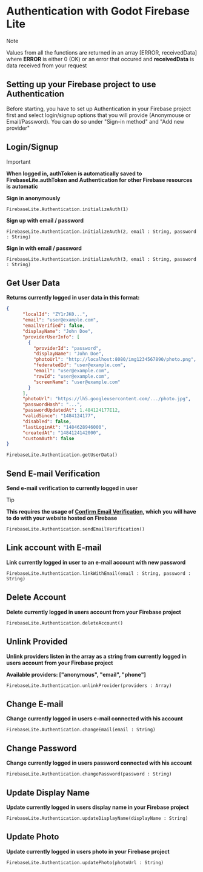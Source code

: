# Authentication with Godot Firebase Lite

> [!NOTE]
> Values from all the functions are returned in an array [ERROR, receivedData] where **ERROR** is either 0 (OK) or an error that occured and **receivedData** is data received from your request

## Setting up your Firebase project to use Authentication
Before starting, you have to set up Authentication in your Firebase project first and select login/signup options that you will provide (Anonymouse or Email/Password).
You can do so under "Sign-in method" and "Add new provider"

## Login/Signup
> [!IMPORTANT]
>**When logged in, authToken is automatically saved to FirebaseLite.authToken and Authentication for other Firebase resources is automatic**

**Sign in anonymously**
```GDScript
FirebaseLite.Authentication.initializeAuth(1)
```
**Sign up with email / password**
```GDScript
FirebaseLite.Authentication.initializeAuth(2, email : String, password : String)
```
**Sign in with email / password**
```GDScript
FirebaseLite.Authentication.initializeAuth(3, email : String, password  : String)
```

## Get User Data
**Returns currently logged in user data in this format:**
```JSON
{
      "localId": "ZY1rJK0...",
      "email": "user@example.com",
      "emailVerified": false,
      "displayName": "John Doe",
      "providerUserInfo": [
        {
          "providerId": "password",
          "displayName": "John Doe",
          "photoUrl": "http://localhost:8080/img1234567890/photo.png",
          "federatedId": "user@example.com",
          "email": "user@example.com",
          "rawId": "user@example.com",
          "screenName": "user@example.com"
        }
      ],
      "photoUrl": "https://lh5.googleusercontent.com/.../photo.jpg",
      "passwordHash": "...",
      "passwordUpdatedAt": 1.484124177E12,
      "validSince": "1484124177",
      "disabled": false,
      "lastLoginAt": "1484628946000",
      "createdAt": "1484124142000",
      "customAuth": false
}
```
```GDScript
FirebaseLite.Authentication.getUserData()
```

## Send E-mail Verification
**Send e-mail verification to currently logged in user**
> [!TIP]
>**This requires the usage of [Confirm Email Verification](https://firebase.google.com/docs/reference/rest/auth#section-confirm-email-verification), which you will have to do with your website hosted on Firebase**
```GDScript
FirebaseLite.Authentication.sendEmailVerification()
```

## Link account with E-mail
**Link currently logged in user to an e-mail account with new password**

```GDScript
FirebaseLite.Authentication.linkWithEmail(email : String, password : String)
```

## Delete Account
**Delete currently logged in users account from your Firebase project**
```GDScript
FirebaseLite.Authentication.deleteAccount()
```

## Unlink Provided
**Unlink providers listen in the array as a string from currently logged in users account from your Firebase project**

**Available providers: ["anonymous", "email", "phone"]**
```GDScript
FirebaseLite.Authentication.unlinkProvider(providers : Array)
```

## Change E-mail
**Change currently logged in users e-mail connected with his account**
```GDScript
FirebaseLite.Authentication.changeEmail(email : String)
```

## Change Password
**Change currently logged in users password connected with his account**
```GDScript
FirebaseLite.Authentication.changePassword(password : String)
```

## Update Display Name
**Update currently logged in users display name in your Firebase project**
```GDScript
FirebaseLite.Authentication.updateDisplayName(displayName : String)
```

## Update Photo
**Update currently logged in users photo in your Firebase project**
```GDScript
FirebaseLite.Authentication.updatePhoto(photoUrl : String)
```
